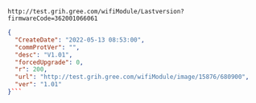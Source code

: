 `http://test.grih.gree.com/wifiModule/Lastversion?firmwareCode=362001066061`

```json
{
  "CreateDate": "2022-05-13 08:53:00",
  "commProtVer": "",
  "desc": "V1.01",
  "forcedUpgrade": 0,
  "r": 200,
  "url": "http://test.grih.gree.com/wifiModule/image/15876/680900",
  "ver": "1.01"
}```